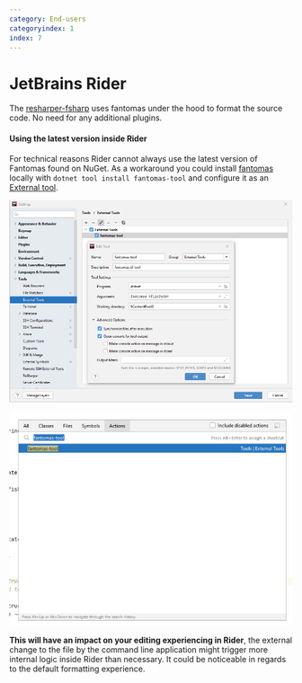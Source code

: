 ```yaml
---
category: End-users
categoryindex: 1
index: 7
---
```

# JetBrains Rider

The [resharper-fsharp](https://github.com/JetBrains/resharper-fsharp) uses fantomas under the hood to format the source code. No need for any additional plugins.

#### Using the latest version inside Rider

For technical reasons Rider cannot always use the latest version of Fantomas found on NuGet.
As a workaround you could install [fantomas](https://www.nuget.org/packages/fantomas-tool) locally with `dotnet tool install fantomas-tool` and configure it as an [External tool](https://www.jetbrains.com/help/rider/Settings_Tools_External_Tools.html).

![Rider external tool window](./docs/rider-external-tool.png)

![Rider action window](./docs/rider-action-window.png)

**This will have an impact on your editing experiencing in Rider**, the external change to the file by the command line application might trigger more internal logic inside Rider than necessary.
It could be noticeable in regards to the default formatting experience.

